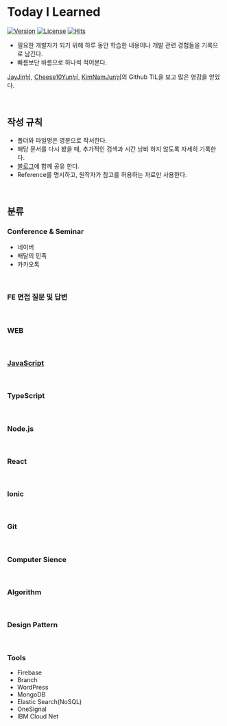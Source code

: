 # Today I Learned

[![Version](https://img.shields.io/badge/version-2020.12.20-red.svg)](./CHANGELOG)  [![License](https://img.shields.io/github/license/mashape/apistatus.svg)](./LICENSE)  [![Hits](https://hits.seeyoufarm.com/api/count/incr/badge.svg?url=https://github.com/namjunemy/TIL)](https://hits.seeyoufarm.com/)

- 필요한 개발자가 되기 위해 하루 동안 학습한 내용이나 개발 관련 경험들을 기록으로 남긴다.
- 빠름보단 바름으로 하나씩 적어본다.

[JayJin](https://github.com/milooy)님, [Cheese10Yun](https://github.com/cheese10yun/TIL)님, [KimNamJun](https://github.com/namjunemy/TIL)님의 Github TIL을 보고 많은 영감을 얻었다.

<br>

## 작성 규칙
- 폴더와 파일명은 영문으로 작서한다.
- 해당 문서를 다시 봤을 때, 추가적인 검색과 시간 낭비 하지 않도록 자세히 기록한다.
- [블로그](https://freeko.tistory.com/)에 함께 공유 한다.
- Reference를 명시하고, 원작자가 참고를 허용하는 자료만 사용한다.

<br>

## 분류
### Conference & Seminar
- 네이버
- 배달의 민족
- 카카오톡

<br>

### FE 면접 질문 및 답변

<br>

### WEB

<br>

### [JavaScript](https://github.com/free-ko/TIL/tree/master/JS)

<br>

### TypeScript

<br>

### Node.js

<br>

### React

<br>


### Ionic

<br>


### Git

<br>


### Computer Sience

<br>

### Algorithm

<br>


### Design Pattern

<br>


### Tools
- Firebase
- Branch
- WordPress
- MongoDB
- Elastic Search(NoSQL)
- OneSignal
- IBM Cloud Net

<br>

